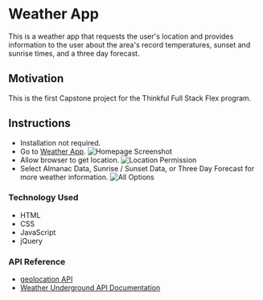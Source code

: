 # Weather App
This is a weather app that requests the user's location and provides information to the user about the area's record temperatures, sunset and sunrise times, and a three day forecast.
## Motivation
This is the first Capstone project for the Thinkful Full Stack Flex program.
## Instructions
- Installation not required.
- Go to [Weather App](https://looneywebdev.github.io/weather-app/).
![Homepage Screenshot](/Users/HeatherMarieLooney/Desktop/weather-app/weatherapphome.png "Homepage Screenshot")
- Allow browser to get location.
![Location Permission](/Users/HeatherMarieLooney/Desktop/weather-app/locationpermission.png "Location Permission")
- Select Almanac Data, Sunrise / Sunset Data, or Three Day Forecast for more weather information.
![All Options](/Users/HeatherMarieLooney/Desktop/weather-app/weatherapp.png "All Options")
### Technology Used
- HTML
- CSS
- JavaScript
- jQuery
### API Reference
- [geolocation API](https://developer.mozilla.org/en-US/docs/Web/API/Geolocation/Using_geolocation)
- [Weather Underground API Documentation](https://www.wunderground.com/weather/api/d/docs?d=index)


